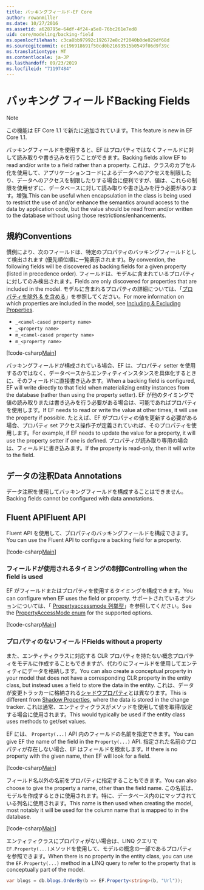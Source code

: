 ```yaml
---
title: バッキングフィールド-EF Core
author: rowanmiller
ms.date: 10/27/2016
ms.assetid: a628795e-64df-4f24-a5e8-76bc261e7ed8
uid: core/modeling/backing-field
ms.openlocfilehash: c3ca8bb97992c192672e8c2f2040b0de029df68d
ms.sourcegitcommit: ec196918691f50cd0b21693515b0549f06d9f39c
ms.translationtype: MT
ms.contentlocale: ja-JP
ms.lasthandoff: 09/23/2019
ms.locfileid: "71197484"
---
```

# <a name="backing-fields"></a><span data-ttu-id="06913-102">バッキング フィールド</span><span class="sxs-lookup"><span data-stu-id="06913-102">Backing Fields</span></span>

> [!NOTE]  
> <span data-ttu-id="06913-103">この機能は EF Core 1.1 で新たに追加されています。</span><span class="sxs-lookup"><span data-stu-id="06913-103">This feature is new in EF Core 1.1.</span></span>

<span data-ttu-id="06913-104">バッキングフィールドを使用すると、EF はプロパティではなくフィールドに対して読み取りや書き込みを行うことができます。</span><span class="sxs-lookup"><span data-stu-id="06913-104">Backing fields allow EF to read and/or write to a field rather than a property.</span></span> <span data-ttu-id="06913-105">これは、クラスのカプセル化を使用して、アプリケーションコードによるデータへのアクセスを制限したり、データへのアクセスを制限したりする場合に便利ですが、値は、これらの制限を使用せずに、データベースに対して読み取りや書き込みを行う必要があります。増強.</span><span class="sxs-lookup"><span data-stu-id="06913-105">This can be useful when encapsulation in the class is being used to restrict the use of and/or enhance the semantics around access to the data by application code, but the value should be read from and/or written to the database without using those restrictions/enhancements.</span></span>

## <a name="conventions"></a><span data-ttu-id="06913-106">規約</span><span class="sxs-lookup"><span data-stu-id="06913-106">Conventions</span></span>

<span data-ttu-id="06913-107">慣例により、次のフィールドは、特定のプロパティのバッキングフィールドとして検出されます (優先順位順に一覧表示されます)。</span><span class="sxs-lookup"><span data-stu-id="06913-107">By convention, the following fields will be discovered as backing fields for a given property (listed in precedence order).</span></span> <span data-ttu-id="06913-108">フィールドは、モデルに含まれているプロパティに対してのみ検出されます。</span><span class="sxs-lookup"><span data-stu-id="06913-108">Fields are only discovered for properties that are included in the model.</span></span> <span data-ttu-id="06913-109">モデルに含まれるプロパティの詳細については、「[プロパティを除外 & を含める](included-properties.md)」を参照してください。</span><span class="sxs-lookup"><span data-stu-id="06913-109">For more information on which properties are included in the model, see [Including & Excluding Properties](included-properties.md).</span></span>

* `_<camel-cased property name>`
* `_<property name>`
* `m_<camel-cased property name>`
* `m_<property name>`

[!code-csharp[Main](../../../samples/core/Modeling/Conventions/BackingField.cs#Sample)]

<span data-ttu-id="06913-110">バッキングフィールドが構成されている場合、EF は、プロパティ setter を使用するのではなく、データベースからエンティティインスタンスを具体化するときに、そのフィールドに直接書き込みます。</span><span class="sxs-lookup"><span data-stu-id="06913-110">When a backing field is configured, EF will write directly to that field when materializing entity instances from the database (rather than using the property setter).</span></span> <span data-ttu-id="06913-111">EF が他のタイミングで値の読み取りまたは書き込みを行う必要がある場合は、可能であればプロパティを使用します。</span><span class="sxs-lookup"><span data-stu-id="06913-111">If EF needs to read or write the value at other times, it will use the property if possible.</span></span> <span data-ttu-id="06913-112">たとえば、EF がプロパティの値を更新する必要がある場合、プロパティ set アクセス操作子が定義されていれば、そのプロパティを使用します。</span><span class="sxs-lookup"><span data-stu-id="06913-112">For example, if EF needs to update the value for a property, it will use the property setter if one is defined.</span></span> <span data-ttu-id="06913-113">プロパティが読み取り専用の場合は、フィールドに書き込みます。</span><span class="sxs-lookup"><span data-stu-id="06913-113">If the property is read-only, then it will write to the field.</span></span>

## <a name="data-annotations"></a><span data-ttu-id="06913-114">データの注釈</span><span class="sxs-lookup"><span data-stu-id="06913-114">Data Annotations</span></span>

<span data-ttu-id="06913-115">データ注釈を使用してバッキングフィールドを構成することはできません。</span><span class="sxs-lookup"><span data-stu-id="06913-115">Backing fields cannot be configured with data annotations.</span></span>

## <a name="fluent-api"></a><span data-ttu-id="06913-116">Fluent API</span><span class="sxs-lookup"><span data-stu-id="06913-116">Fluent API</span></span>

<span data-ttu-id="06913-117">Fluent API を使用して、プロパティのバッキングフィールドを構成できます。</span><span class="sxs-lookup"><span data-stu-id="06913-117">You can use the Fluent API to configure a backing field for a property.</span></span>

[!code-csharp[Main](../../../samples/core/Modeling/FluentAPI/BackingField.cs#Sample)]

### <a name="controlling-when-the-field-is-used"></a><span data-ttu-id="06913-118">フィールドが使用されるタイミングの制御</span><span class="sxs-lookup"><span data-stu-id="06913-118">Controlling when the field is used</span></span>

<span data-ttu-id="06913-119">EF がフィールドまたはプロパティを使用するタイミングを構成できます。</span><span class="sxs-lookup"><span data-stu-id="06913-119">You can configure when EF uses the field or property.</span></span> <span data-ttu-id="06913-120">サポートされているオプションについては、「 [Propertyaccessmode 列挙型](https://docs.microsoft.com/dotnet/api/microsoft.entityframeworkcore.propertyaccessmode)」を参照してください。</span><span class="sxs-lookup"><span data-stu-id="06913-120">See the [PropertyAccessMode enum](https://docs.microsoft.com/dotnet/api/microsoft.entityframeworkcore.propertyaccessmode) for the supported options.</span></span>

[!code-csharp[Main](../../../samples/core/Modeling/FluentAPI/BackingFieldAccessMode.cs#Sample)]

### <a name="fields-without-a-property"></a><span data-ttu-id="06913-121">プロパティのないフィールド</span><span class="sxs-lookup"><span data-stu-id="06913-121">Fields without a property</span></span>

<span data-ttu-id="06913-122">また、エンティティクラスに対応する CLR プロパティを持たない概念プロパティをモデルに作成することもできますが、代わりにフィールドを使用してエンティティにデータを格納します。</span><span class="sxs-lookup"><span data-stu-id="06913-122">You can also create a conceptual property in your model that does not have a corresponding CLR property in the entity class, but instead uses a field to store the data in the entity.</span></span> <span data-ttu-id="06913-123">これは、データが変更トラッカーに格納される[シャドウプロパティ](shadow-properties.md)とは異なります。</span><span class="sxs-lookup"><span data-stu-id="06913-123">This is different from [Shadow Properties](shadow-properties.md), where the data is stored in the change tracker.</span></span> <span data-ttu-id="06913-124">これは通常、エンティティクラスがメソッドを使用して値を取得/設定する場合に使用されます。</span><span class="sxs-lookup"><span data-stu-id="06913-124">This would typically be used if the entity class uses methods to get/set values.</span></span>

<span data-ttu-id="06913-125">EF には、 `Property(...)` API 内のフィールドの名前を指定できます。</span><span class="sxs-lookup"><span data-stu-id="06913-125">You can give EF the name of the field in the `Property(...)` API.</span></span> <span data-ttu-id="06913-126">指定された名前のプロパティが存在しない場合、EF はフィールドを検索します。</span><span class="sxs-lookup"><span data-stu-id="06913-126">If there is no property with the given name, then EF will look for a field.</span></span>

[!code-csharp[Main](../../../samples/core/Modeling/FluentAPI/BackingFieldNoProperty.cs#Sample)]

<span data-ttu-id="06913-127">フィールド名以外の名前をプロパティに指定することもできます。</span><span class="sxs-lookup"><span data-stu-id="06913-127">You can also choose to give the property a name, other than the field name.</span></span> <span data-ttu-id="06913-128">この名前は、モデルを作成するときに使用されます。特に、データベース内のにマップされている列名に使用されます。</span><span class="sxs-lookup"><span data-stu-id="06913-128">This name is then used when creating the model, most notably it will be used for the column name that is mapped to in the database.</span></span>

[!code-csharp[Main](../../../samples/core/Modeling/FluentAPI/BackingFieldConceptualProperty.cs#Sample)]

<span data-ttu-id="06913-129">エンティティクラスにプロパティがない場合は、LINQ クエリで`EF.Property(...)`メソッドを使用して、モデルの概念の一部であるプロパティを参照できます。</span><span class="sxs-lookup"><span data-stu-id="06913-129">When there is no property in the entity class, you can use the `EF.Property(...)` method in a LINQ query to refer to the property that is conceptually part of the model.</span></span>

``` csharp
var blogs = db.blogs.OrderBy(b => EF.Property<string>(b, "Url"));
```
